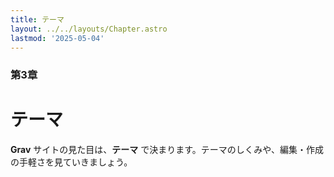 ```yaml
---
title: テーマ
layout: ../../layouts/Chapter.astro
lastmod: '2025-05-04'
---
```

### 第3章

# テーマ

**Grav** サイトの見た目は、**テーマ** で決まります。テーマのしくみや、編集・作成の手軽さを見ていきましょう。

